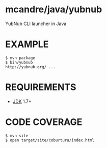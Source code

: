 # mcandre/java/yubnub

YubNub CLI launcher in Java

# EXAMPLE

```
$ mvn package
$ bin/yubnub
http://yubnub.org/ ...
```

# REQUIREMENTS

* [JDK](http://www.oracle.com/technetwork/java/javase/downloads/index.html) 1.7+

# CODE COVERAGE

```
$ mvn site
$ open target/site/coburtura/index.html
```
